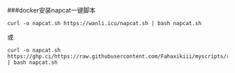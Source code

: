 ###docker安装napcat一键脚本
```shell
curl -o napcat.sh https://wanli.icu/napcat.sh | bash napcat.sh
```
或
```shell
curl -o napcat.sh https://ghp.ci/https://raw.githubusercontent.com/Fahaxikiii/myscripts/refs/heads/main/napcat.sh | bash napcat.sh
```
